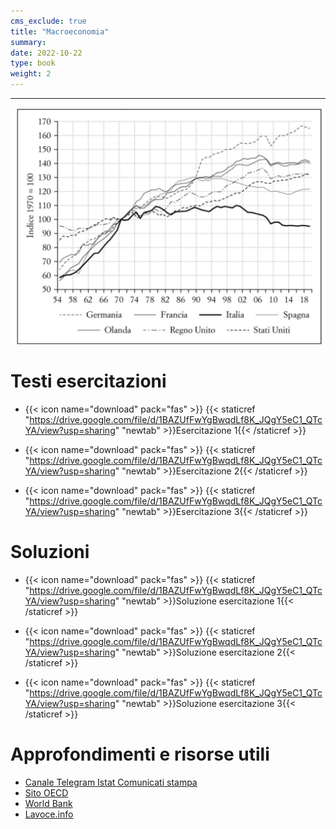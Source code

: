 ```yaml
---
cms_exclude: true
title: "Macroeconomia"
summary: 
date: 2022-10-22
type: book
weight: 2
---
```

---
![Alt text here](aaa.jpg "Produttività dei fattori per i principali paesi europei")


# Testi esercitazioni

- {{< icon name="download" pack="fas" >}} {{< staticref "https://drive.google.com/file/d/1BAZUfFwYgBwqdLf8K_JQgY5eC1_QTcYA/view?usp=sharing" "newtab" >}}Esercitazione 1{{< /staticref >}}

- {{< icon name="download" pack="fas" >}} {{< staticref "https://drive.google.com/file/d/1BAZUfFwYgBwqdLf8K_JQgY5eC1_QTcYA/view?usp=sharing" "newtab" >}}Esercitazione 2{{< /staticref >}}

- {{< icon name="download" pack="fas" >}} {{< staticref "https://drive.google.com/file/d/1BAZUfFwYgBwqdLf8K_JQgY5eC1_QTcYA/view?usp=sharing" "newtab" >}}Esercitazione 3{{< /staticref >}}

# Soluzioni

- {{< icon name="download" pack="fas" >}} {{< staticref "https://drive.google.com/file/d/1BAZUfFwYgBwqdLf8K_JQgY5eC1_QTcYA/view?usp=sharing" "newtab" >}}Soluzione esercitazione 1{{< /staticref >}} 

- {{< icon name="download" pack="fas" >}} {{< staticref "https://drive.google.com/file/d/1BAZUfFwYgBwqdLf8K_JQgY5eC1_QTcYA/view?usp=sharing" "newtab" >}}Soluzione esercitazione 2{{< /staticref >}}

- {{< icon name="download" pack="fas" >}} {{< staticref "https://drive.google.com/file/d/1BAZUfFwYgBwqdLf8K_JQgY5eC1_QTcYA/view?usp=sharing" "newtab" >}}Soluzione esercitazione 3{{< /staticref >}}

# Approfondimenti e risorse utili

- [Canale Telegram Istat Comunicati stampa](https://t.me/istatstampa)
- [Sito OECD](https://www.oecd.org/)
- [World Bank](https://www.worldbank.org/en/home)
- [Lavoce.info](https://www.lavoce.info/)

 